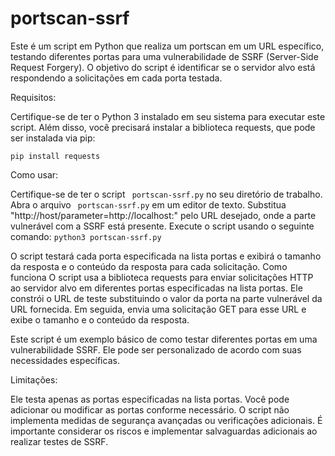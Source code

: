 # portscan-ssrf

Este é um script em Python que realiza um portscan em um URL específico, testando diferentes portas para uma vulnerabilidade de SSRF (Server-Side Request Forgery). O objetivo do script é identificar se o servidor alvo está respondendo a solicitações em cada porta testada.

Requisitos:

Certifique-se de ter o Python 3 instalado em seu sistema para executar este script. Além disso, você precisará instalar a biblioteca requests, que pode ser instalada via pip:

```
pip install requests 
```

Como usar:

Certifique-se de ter o script ```
portscan-ssrf.py``` no seu diretório de trabalho.
Abra o arquivo ```
portscan-ssrf.py```
em um editor de texto.
Substitua "http://host/parameter=http://localhost:" pelo URL desejado, onde a parte vulnerável com a SSRF está presente.
Execute o script usando o seguinte comando:
```python3 portscan-ssrf.py ```

O script testará cada porta especificada na lista portas e exibirá o tamanho da resposta e o conteúdo da resposta para cada solicitação.
Como funciona
O script usa a biblioteca requests para enviar solicitações HTTP ao servidor alvo em diferentes portas especificadas na lista portas. Ele constrói o URL de teste substituindo o valor da porta na parte vulnerável da URL fornecida. Em seguida, envia uma solicitação GET para esse URL e exibe o tamanho e o conteúdo da resposta.

Este script é um exemplo básico de como testar diferentes portas em uma vulnerabilidade SSRF. Ele pode ser personalizado de acordo com suas necessidades específicas.

Limitações:

Ele testa apenas as portas especificadas na lista portas. Você pode adicionar ou modificar as portas conforme necessário.
O script não implementa medidas de segurança avançadas ou verificações adicionais. É importante considerar os riscos e implementar salvaguardas adicionais ao realizar testes de SSRF.
